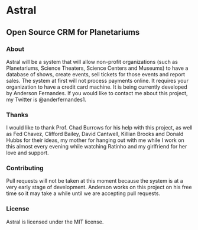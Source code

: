 # Astral

## Open Source CRM for Planetariums

### About

Astral will be a system that will allow non-profit organizations (such as Planetariums, Science Theaters, Science Centers and Museums) to have a database of shows, create events, sell tickets for those events and report sales. The system at first will not process payments online. It requires your organization to have a credit card machine. It is being currently developed by Anderson Fernandes. If you would like to contact me about this project, my Twitter is @anderfernandes1.

### Thanks

I would like to thank Prof. Chad Burrows for his help with this project, as well as Fed Chavez, Clifford Bailey, David Cantwell, Killian Brooks and Donald Hubbs for their ideas, my mother for hanging out with me while I work on this almost every evening while watching Ratinho and my girlfriend for her love and support.

### Contributing

Pull requests will not be taken at this moment because the system is at a very early stage of development. Anderson works on this project on his free time so it may take a while until we are accepting pull requests.

### License

Astral is licensed under the MIT license.
